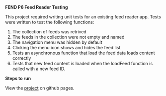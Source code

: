 **FEND P6 Feed Reader Testing**

This project required writing unit tests for an existing feed reader app. Tests were written to test the following functions:

1. The collection of feeds was retrived
2. The feeds in the collection were not empty and named
3. The navigation menu was hidden by default
4. Clicking the menu icon shows and hides the feed list
5. Tests an asynchronous function that load the feed data loads content correctly
6. Tests that new feed content is loaded when the loadFeed function is called with a new feed ID.

**Steps to run**

View the [project](http://talongi.github.io/FEND-project-6-unit-testing/) on github pages.

